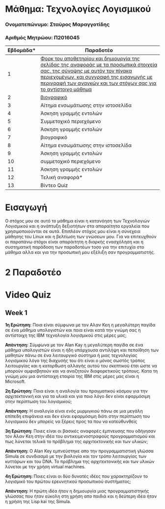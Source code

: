 # Μάθημα: Τεχνολογίες Λογισμικού

### Ονοματεπώνυμο: Σταύρος Μαραγγοτίδης
### Αριθμός Μητρώου: Π2016045

| Εβδομάδα* | Παραδοτέο |
| --- | --- |
| 1 | [Φορκ του αποθετηρίου και δημιουργία της σελίδας της αναφοράς με τα προσωπικά στοιχεία σας, της σύνοψης με αυτόν τον πίνακα περιεχομένων, και συγγραφή της εισαγωγής με περιγραφή των αναγκών και των στόχων σας για το αντίστοιχο μάθημα](#-Εισαγωγή) |
| 2 | [βιογραφικό](#2-Παραδοτέο) |
| 3 | Αίτημα ενσωμάτωσης στην ιστοσελίδα |
| 4 | Άσκηση γραμμής εντολών |
| 5 | Συμμετοχικό περιεχόμενο |
| 6 | Άσκηση γραμμής εντολών |
| 7 | βιογραφικό |
| 8 | Αίτημα ενσωμάτωσης στην ιστοσελίδα |
| 9 | Άσκηση γραμμής εντολών |
| 10 | συμμετοχικό περιεχόμενο |
| 11 | Άσκηση γραμμής εντολών |
| 12 | Τελική αναφορά* |
| 13 | Βίντεο Quiz |
# Εισαγωγή

Ο στόχος μου σε αυτό το μάθημα είναι η κατανόηση των Τεχνολογιών Λογισμικού και η ανάπτυξη δεξιοτήτων στα απαραίτητα εργαλεία που χρησιμοποιούνται σε αυτά.
Επιπλέον στόχος μου είναι η σύνεχεια μάθησης του Linux και η βελτίωση των γνώσεων μου.
Για να επιτευχθούν οι παραπάνω στόχοι είναι απαράιτητη η διαρκής ενασχόληση και η συστηματική παράδοση των παραδοτέων τοσο για την επιτυχία στο μάθημα αλλα και για την προσωπική μου εξέλιξη σαν προγραμματιστής.

# 2 Παραδοτέο

# Video Quiz

## Week 1
 **1η Ερώτηση:** Ποια είναι σύμφωνα με τον Αλαν Κεη η μεγαλύτερη παγίδα σε ένα μάθημα υπολογιστών και ποια είναι κατά την γνώμη σας η αντίστοιχη της ΙΒΜ τεχνολογία λογισμικού στις μέρες μας; 
 
 **Απάντηση:** Σύμφωνα με τον Alan Kay η μεγαλύτερη παγίδα σε ένα μάθημα υπολογιστών είναι η ήδη υπάρχουσα αντιλήψη και πεποίθηση των μαθητών πάνω σε ένα λειτουργικό σύστημα ή μιας τεχνολογίας λογισμικού λόγο της διαχυσής του ότι είναι ο μόνος σωστός τρόπος λειτουργίας και η κατορθωση αλλαγής αυτού του σκεπτικού έτσι ώστε να μπορούν αμφισβητούν και να αναζητούν διαφορετικούς τρόπους. Κατα τη γνώμη μου μια αντίστοιχη εταιρία της IBM στις μέρες μας είναι η Microsoft. 
 
**2η Ερώτηση:** Ποια είναι η αναλογία του πραγματικού κόσμου για την αρχιτεκτονική και για τα υλικά και για ποιο λόγο δεν είναι εφαρμόσιμη στην περίπτωση του λογισμικού; 
   
   **Απάντηση:** Η αναλογία είναι ενός μυρμιγκιού πάνω σε μια μεγάλη επίπεδη επιφάνεια και δεν είναι εφαρμόσιμη διότι στην περίπτωση του λογισμικού δεν μπορείς να ξέρεις προς τα που να κατεύθυνθείς
 
 **3η Ερώτηση:** Ποιες είναι οι βασικές αναφορές έμπνευσης που οδήγησαν τον Αλαν Κεη στην ιδέα του αντικειμενοστραφούς προγραμματισμού και πως λύνεται τελικά το πρόβλημα της αρχιτεκτονικής και των υλικών;
 
 **Απάντηση:** O Alan Key εμπνεύστηκε απο την προγραμματιστική γλώσσα Simula σε συνδιασμό με την βιολογία και τον τρόπο λειτουργίας των κυττάρων και του DNA. Το πρόβλημα της αρχιτεκτονικής και των υλικών λύνεται με την χρήση virtual machines.
 
 **4η Ερώτηση:** Ποιες είναι οι δύο δυνατές ιδέες που χαρακτηρίζουν το λογισμικό του πρώτου ερευνητικού προσωπικού συστήματος;
 
 **Απάντηση:**  Η πρώτη ιδέα ήταν η δημιουργία μιας προγραμματιστηκής γλώσσας που ήταν εύκολη στη χρήση απο παιδιά και η δεύτερη ιδέα ήταν η χρήση της Lisp kai της Simula.
